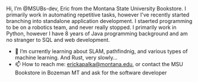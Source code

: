 Hi, I’m @MSUBs-dev, Eric from the Montana State University Bookstore.  I primarily work in automating repetitive tasks, however I've recently started branching into standalone application development.  I staerted programming to be on a robotics team, and never really stopped.  I primarily work in Python, however I have 8 years of Java programming background and am no stranger to SQL and web development.
- 🌱 I’m currently learning about SLAM, pathfindnig, and various types of machine learning.  And Rust, very slowly...
- 📫 How to reach me: erickapalka@montana.edu, or contact the MSU Bookstore in Bozeman MT and ask for the software developer

<!---
MSUBs-dev/MSUBs-dev is a ✨ special ✨ repository because its `README.md` (this file) appears on your GitHub profile.
You can click the Preview link to take a look at your changes.
--->
